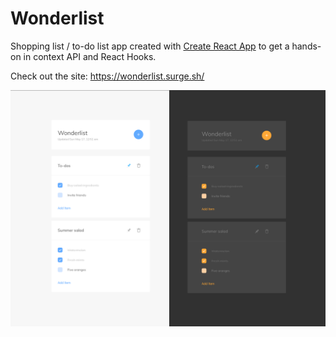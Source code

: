 # Wonderlist

Shopping list / to-do list app created with [Create React App](https://github.com/facebook/create-react-app) to get a hands-on in context API and React Hooks.

Check out the site: https://wonderlist.surge.sh/

![ScreenShot](/screen.png?raw=true "")
